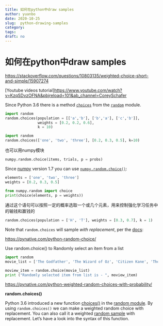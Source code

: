 ```yaml
---
title: 如何在python中draw samples
author: yuanbo
date: 2020-10-25
slug:  python-drawing-samples
category:   
tags: 
draft: no
---
```




# 如何在python中draw samples



https://stackoverflow.com/questions/10803135/weighted-choice-short-and-simple/15907274



[Youtube videos tutorial]https://www.youtube.com/watch?v=KzqSDvzOFNA&pbjreload=101&ab_channel=CoreySchafer



Since Python 3.6 there is a method [`choices`](https://docs.python.org/dev/library/random.html#random.choices) from the [`random`](https://docs.python.org/dev/library/random.html#module-random) module.

```python
import random
random.choices(population = [['a','b'], ['b','a'], ['c','b']],
               weights = [0.2, 0.2, 0.6],
               k = 10)
```

```python
import random
random.choices(['one', 'two', 'three'], [0.2, 0.3, 0.5], k=10)
```

也可以用numpy模块

```python
numpy.random.choice(items, trials, p = probs)
```

Since [numpy](https://stackoverflow.com/questions/tagged/numpy) version 1.7 you can use [`numpy.random.choice()`](http://docs.scipy.org/doc/numpy-1.7.0/reference/generated/numpy.random.choice.html):

```python
elements = ['one', 'two', 'three'] 
weights = [0.2, 0.3, 0.5]

from numpy.random import choice
print(choice(elements, p = weights))
```





通过这个语句可以按照一定的概率选取一个或几个元素，用来控制强化学习任务中的输钱和赢钱的

```python
random.choices(population = ['H', 'T'], weights = [0.3, 0.7], k = 1)
```



Note that `random.choices` will sample *with replacement*, per the [docs](https://docs.python.org/dev/library/random.html#random.choices):





https://pynative.com/python-random-choice/

Use random.choice() to Randomly select an item from a list

```python
import random
movie_list = ['The Godfather', 'The Wizard of Oz', 'Citizen Kane', 'The Shawshank Redemption', 'Pulp Fiction']

moview_item = random.choice(movie_list)
print ("Randomly selected item from list is - ", moview_item)
```



https://pynative.com/python-weighted-random-choices-with-probability/

**random.choices()**

Python 3.6 introduced a new function [choices()](https://docs.python.org/3/library/random.html#random.choices) in the [random module](https://pynative.com/python-random-module/). By using `random.choices()` we can make a weighted random choice with replacement. You can also call it a weighted [random sample](https://pynative.com/python-random-sample/) with replacement. Let’s have a look into the syntax of this function.
